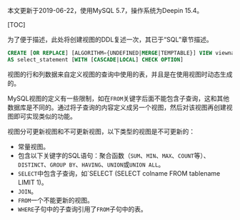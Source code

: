 本文更新于2019-06-22，使用MySQL 5.7，操作系统为Deepin 15.4。

[TOC]

为了便于描述，此处将创建视图的DDL复述一次，其已于“SQL”章节描述。

```sql
CREATE [OR REPLACE] [ALGORITHM={UNDEFINED|MERGE|TEMPTABLE}] VIEW viewname [(colname[, ...])]
AS select_statement [WITH [CASCADE|LOCAL] CHECK OPTION]
```

视图的行和列数据来自定义视图的查询中使用的表，并且是在使用视图时动态生成的。

MySQL视图的定义有一些限制，如在`FROM`关键字后面不能包含子查询，这和其他数据库是不同的。通过将子查询的内容定义成另一个视图，然后对该视图再创建视图即可实现类似的功能。

视图分可更新视图和不可更新视图，以下类型的视图是不可更新的：

* 常量视图。
* 包含以下关键字的SQL语句：聚合函数（`SUM`、`MIN`、`MAX`、`COUNT`等）、`DISTINCT`、`GROUP BY`、`HAVING`、`UNION`或`UNION ALL`。
* `SELECT`中包含子查询，如`SELECT (SELECT colname FROM tablename LIMIT 1)。
* `JOIN`。
* `FROM`一个不能更新的视图。
* `WHERE`子句中的子查询引用了`FROM`子句中的表。
